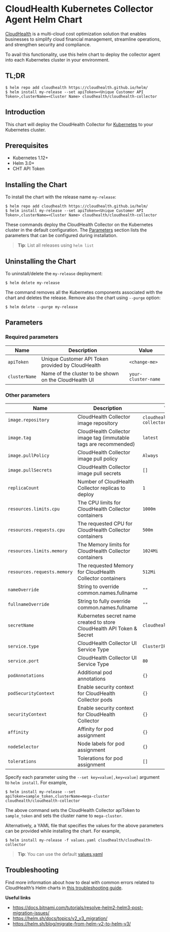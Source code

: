 <!-- Copyright 2021 VMware, Inc. -->
<!-- SPDX-License-Identifier: Apache-2.0 -->
# CloudHealth Kubernetes Collector Agent Helm Chart

[CloudHealth](https://www.cloudhealthtech.com/) is a multi-cloud cost optimization solution that enables businesses to simplify cloud financial management, streamline operations, and strengthen security and compliance.

To avail this functionality, use this helm chart to deploy the collector agent into each Kubernetes cluster in your environment.

## TL;DR

```console
$ helm repo add cloudhealth https://cloudhealth.github.io/helm/
$ helm install my-release --set apiToken=<Unique Customer API Token>,clusterName=<Cluster Name> cloudhealth/cloudhealth-collector
```

## Introduction

This chart will deploy the CloudHealth Collector for [Kubernetes](http://kubernetes.io) to your Kubernetes cluster.

## Prerequisites

- Kubernetes 1.12+
- Helm 3.0+
- CHT API Token

## Installing the Chart

To install the chart with the release name `my-release`:

```console
$ helm repo add cloudhealth https://cloudhealth.github.io/helm/
$ helm install my-release --set apiToken=<Unique Customer API Token>,clusterName=<Cluster Name> cloudhealth/cloudhealth-collector
```

These commands deploy the CloudHealth Collector on the Kubernetes cluster in the default configuration. The [Parameters](#parameters) section lists the parameters that can be configured during installation.

> **Tip**: List all releases using `helm list`

## Uninstalling the Chart

To uninstall/delete the `my-release` deployment:

```console
$ helm delete my-release
```
The command removes all the Kubernetes components associated with the chart and deletes the release. Remove also the chart using `--purge` option:

```console
$ helm delete --purge my-release
```

## Parameters

### Required parameters

| Name                     | Description                                                                             | Value           |
| ------------------------ | --------------------------------------------------------------------------------------- | --------------- |
| `apiToken`            | Unique Customer API Token provided by CloudHealth                                                             | `<change-me>`            |
| `clusterName`           | Name of the cluster to be shown on the CloudHealth UI                                      | `your-cluster-name`            |


### Other parameters

| Name                        | Description                                                                                  | Value                 |
| --------------------------- | -------------------------------------------------------------------------------------------- | --------------------- |
| `image.repository`          | CloudHealth Collector image repository                                                            | `cloudhealth/container-collector`      |
| `image.tag`                 | CloudHealth Collector image tag (immutable tags are recommended)                                  | `latest` |
| `image.pullPolicy`          | CloudHealth Collector image pull policy                                                           | `Always`        |
| `image.pullSecrets`         | CloudHealth Collector image pull secrets                                                          | `[]`                  |
| `replicaCount`                          | Number of CloudHealth Collector replicas to deploy                                             | `1`|
| `resources.limits.cpu`                      | The CPU limits for CloudHealth Collector containers                                      | `1000m`            |
| `resources.requests.cpu`                    | The requested CPU for CloudHealth Collector containers                                   | `500m`            |
| `resources.limits.memory`                      | The Memory limits for CloudHealth Collector containers                                      | `1024Mi`            |
| `resources.requests.memory`                    | The requested Memory for CloudHealth Collector containers                                   | `512Mi`            |
| `nameOverride`       | String to override common.names.fullname                                          | `""`            |
| `fullnameOverride`       | String to fully override common.names.fullname                                          | `""`            |
| `secretName`       | Kubernetes secret name created to store CloudHealth API Token & Secret                                         | `cloudhealth-config`            |
| `service.type`                  | CloudHealth Collector UI Service Type                                                                                                 | `ClusterIP`              |
| `service.port`                  | CloudHealth Collector UI Service Type                                                                                                 | `80`              |
| `podAnnotations`                        | Additional pod annotations                                                                | `{}`            |
| `podSecurityContext`            | Enable security context for CloudHealth Collector pods                                         | `{}`          |
| `securityContext`            | Enable security context for CloudHealth Collector                                         | `{}`          |
| `affinity`                              | Affinity for pod assignment                                                               | `{}`            |
| `nodeSelector`                          | Node labels for pod assignment                                                            | `{}`            |
| `tolerations`                           | Tolerations for pod assignment                                                            | `[]`            |


Specify each parameter using the `--set key=value[,key=value]` argument to `helm install`. For example,

```console
$ helm install my-release --set apiToken=sample_token,clusterName=mega-cluster cloudhealth/cloudhealth-collector
```

The above command sets the CloudHealth Collector apiToken to `sample_token` and sets the cluster name to `mega-cluster`.

Alternatively, a YAML file that specifies the values for the above parameters can be provided while installing the chart. For example,

```console
$ helm install my-release -f values.yaml cloudhealth/cloudhealth-collector
```

> **Tip**: You can use the default [values.yaml](values.yaml)

## Troubleshooting

Find more information about how to deal with common errors related to CloudHealth’s Helm charts in [this troubleshooting guide](https://docs.bitnami.com/general/how-to/troubleshoot-helm-chart-issues).

**Useful links**

- https://docs.bitnami.com/tutorials/resolve-helm2-helm3-post-migration-issues/
- https://helm.sh/docs/topics/v2_v3_migration/
- https://helm.sh/blog/migrate-from-helm-v2-to-helm-v3/


